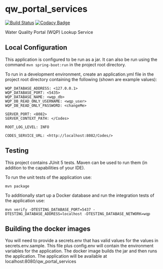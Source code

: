 # qw\_portal\_services

[![Build Status](https://travis-ci.org/NWQMC/qw_portal_services.svg?branch=postgres)](https://travis-ci.org/NWQMC/qw_portal_services)
[![Codacy Badge](https://api.codacy.com/project/badge/Grade/34585f7c07cf4a39a7c691ec31c78820)](https://www.codacy.com/manual/usgs_wma_dev/qw_portal_services?utm_source=github.com&amp;utm_medium=referral&amp;utm_content=NWQMC/qw_portal_services&amp;utm_campaign=Badge_Grade)

Water Quality Portal (WQP) Lookup Service

## Local Configuration
This application is configured to be run as a jar. It can also be run using the command ``` mvn spring-boot:run ``` in the project root directory.
 
To run in a development environment, create an application.yml file in
the project root directory containing the following (shown are example values):

```$yml
WQP_DATABASE_ADDRESS: <127.0.0.1>
WQP_DATABASE_PORT: <5435>
WQP_DATABASE_NAME: <wqp_db>
WQP_DB_READ_ONLY_USERNAME: <wqp_user>
WQP_DB_READ_ONLY_PASSWORD: <changeMe>

SERVER_PORT: <8082>
SERVER_CONTEXT_PATH: </Codes>

ROOT_LOG_LEVEL: INFO

CODES_SERVICE_URL: <http://localhost:8082/Codes/>
```

## Testing
This project contains JUnit 5 tests. Maven can be used to run them (in addition to the capabilities of your IDE).

To run the unit tests of the application use:

```shell
mvn package
```

To additionally start up a Docker database and run the integration tests of the application use:

```shell
mvn verify -DTESTING_DATABASE_PORT=5437 -DTESTING_DATABASE_ADDRESS=localhost -DTESTING_DATABASE_NETWORK=wqp
```

## Building the docker images
You will need to provide a secrets.env that has valid values for the values in secrets.env.sample. This file
plus config.env will contain the environment variables for the application. The docker image builds the jar and then runs
the application. The application will be available at localhost:8080/qw_portal_services
